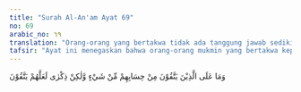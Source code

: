 ```yaml
---
title: "Surah Al-An'am Ayat 69"
no: 69
arabic_no: ٦٩
translation: "Orang-orang yang bertakwa tidak ada tanggung jawab sedikit pun atas (dosa-dosa) mereka; tetapi (berkewajiban) mengingatkan agar mereka (juga) bertakwa."
tafsir: "Ayat ini menegaskan bahwa orang-orang mukmin yang bertakwa kepada Allah tidak bertanggung jawab atas perbuatan orang-orang musyrik yang memperolokkan ayat-ayat Allah dan mereka tidak akan menanggung dosa orang musyrik. Mereka berkewajiban memberi peringatan kepada kaum musyrik yang berbuat demikian, untuk tidak lagi memperolokkan ayat-ayat Allah."
---
```

وَمَا عَلَى الَّذِيْنَ يَتَّقُوْنَ مِنْ حِسَابِهِمْ مِّنْ شَيْءٍ وَّلٰكِنْ ذِكْرٰى لَعَلَّهُمْ يَتَّقُوْنَ